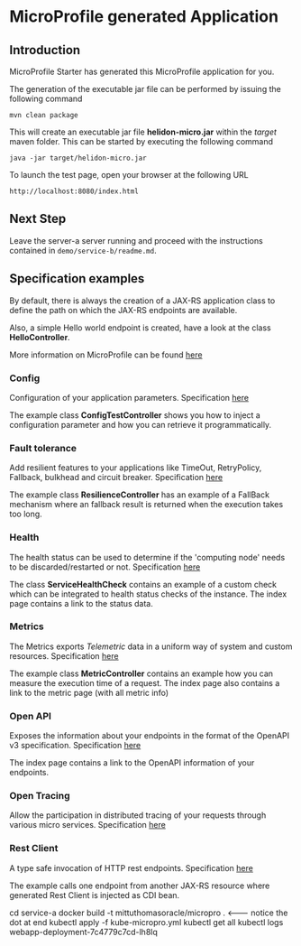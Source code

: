 # MicroProfile generated Application

## Introduction

MicroProfile Starter has generated this MicroProfile application for you.

The generation of the executable jar file can be performed by issuing the following command

    mvn clean package

This will create an executable jar file **helidon-micro.jar** within the _target_ maven folder. This can be started by
executing the following command

    java -jar target/helidon-micro.jar

To launch the test page, open your browser at the following URL

    http://localhost:8080/index.html  

## Next Step

Leave the server-a server running and proceed with the instructions contained in `demo/service-b/readme.md`.

## Specification examples

By default, there is always the creation of a JAX-RS application class to define the path on which the JAX-RS endpoints
are available.

Also, a simple Hello world endpoint is created, have a look at the class **HelloController**.

More information on MicroProfile can be found [here](https://microprofile.io/)

### Config

Configuration of your application parameters.
Specification [here](https://microprofile.io/project/eclipse/microprofile-config)

The example class **ConfigTestController** shows you how to inject a configuration parameter and how you can retrieve it
programmatically.

### Fault tolerance

Add resilient features to your applications like TimeOut, RetryPolicy, Fallback, bulkhead and circuit breaker.
Specification [here](https://microprofile.io/project/eclipse/microprofile-fault-tolerance)

The example class **ResilienceController** has an example of a FallBack mechanism where an fallback result is returned
when the execution takes too long.

### Health

The health status can be used to determine if the 'computing node' needs to be discarded/restarted or not.
Specification [here](https://microprofile.io/project/eclipse/microprofile-health)

The class **ServiceHealthCheck** contains an example of a custom check which can be integrated to health status checks
of the instance. The index page contains a link to the status data.

### Metrics

The Metrics exports _Telemetric_ data in a uniform way of system and custom resources.
Specification [here](https://microprofile.io/project/eclipse/microprofile-metrics)

The example class **MetricController** contains an example how you can measure the execution time of a request. The
index page also contains a link to the metric page (with all metric info)

### Open API

Exposes the information about your endpoints in the format of the OpenAPI v3 specification.
Specification [here](https://microprofile.io/project/eclipse/microprofile-open-api)

The index page contains a link to the OpenAPI information of your endpoints.

### Open Tracing

Allow the participation in distributed tracing of your requests through various micro services.
Specification [here](https://microprofile.io/project/eclipse/microprofile-opentracing)

### Rest Client

A type safe invocation of HTTP rest endpoints.
Specification [here](https://microprofile.io/project/eclipse/microprofile-rest-client)

The example calls one endpoint from another JAX-RS resource where generated Rest Client is injected as CDI bean.

cd service-a
docker build -t mittuthomasoracle/micropro .             <--- notice the dot at end
kubectl apply -f kube-micropro.yml
kubectl get all
kubectl logs webapp-deployment-7c4779c7cd-lh8lq

